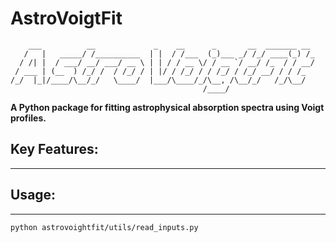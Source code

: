 # AstroVoigtFit

```
    ___          __             _    __      _       __  _______ __
   /   |   _____/ /__________  | |  / /___  (_)___ _/ /_/ ____(_) /_
  / /| |  / ___/ __/ ___/ __ \ | | / / __ \/ / __ `/ __/ /_  / / __/
 / ___ | (__  ) /_/ /  / /_/ / | |/ / /_/ / / /_/ / /_/ __/ / / /_
/_/  |_|/____/\__/_/   \____/  |___/\____/_/\__, /\__/_/   /_/\__/
                                           /____/
```

**A Python package for fitting astrophysical absorption spectra using Voigt profiles.**

## Key Features:
-------------

## Usage:
------

```bash
python astrovoightfit/utils/read_inputs.py
```
